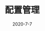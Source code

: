 ---
title: 配置管理
date: 2020-7-7
lang: 'zh-CN'
sidebar: 'auto'
categories:
 - 配置管理
tags: 
  - 配置管理
location: HangZhou
---